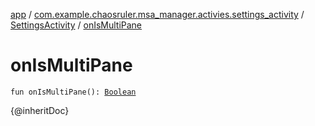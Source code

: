 [app](../../index.md) / [com.example.chaosruler.msa_manager.activies.settings_activity](../index.md) / [SettingsActivity](index.md) / [onIsMultiPane](.)

# onIsMultiPane

`fun onIsMultiPane(): `[`Boolean`](https://kotlinlang.org/api/latest/jvm/stdlib/kotlin/-boolean/index.html)

{@inheritDoc}

